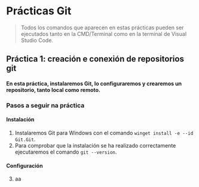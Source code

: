 # Prácticas Git

> Todos los comandos que aparecen en estas prácticas pueden ser ejecutados tanto en la CMD/Terminal como en la terminal de Visual Studio Code.

## Práctica 1: creación e conexión de repositorios git

#### En esta práctica, instalaremos Git, lo configuraremos y crearemos un repositorio, tanto local como remoto.

### Pasos a seguir na práctica
#### Instalación
1. Instalaremos Git para Windows con el comando `winget install -e --id Git.Git`.
2. Para comprobar que la instalación se ha realizado correctamente ejecutaremos el comando `git --version`.
#### Configuración
3. aa
